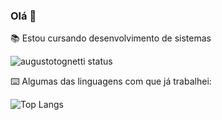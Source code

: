 ### Olá 👋

:books: Estou cursando desenvolvimento de sistemas

![augustotognetti status](https://github-readme-stats.vercel.app/api?username=augustotognetti&show_icons=true)

:keyboard: Algumas das linguagens com que já trabalhei:

![Top Langs](https://github-readme-stats.vercel.app/api/top-langs/?username=augustotognetti&theme=tokyonight)
